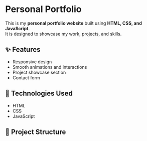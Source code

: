 # Personal Portfolio

This is my **personal portfolio website** built using **HTML, CSS, and JavaScript**.  
It is designed to showcase my work, projects, and skills.

## ✨ Features

- Responsive design
- Smooth animations and interactions
- Project showcase section
- Contact form

## 🚀 Technologies Used

- HTML
- CSS
- JavaScript

## 📂 Project Structure

